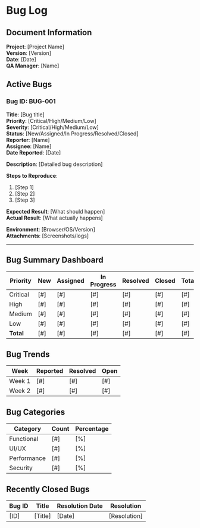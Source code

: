 # Bug Log

## Document Information
**Project**: [Project Name]  
**Version**: [Version]  
**Date**: [Date]  
**QA Manager**: [Name]

## Active Bugs

### Bug ID: BUG-001
**Title**: [Bug title]  
**Priority**: [Critical/High/Medium/Low]  
**Severity**: [Critical/High/Medium/Low]  
**Status**: [New/Assigned/In Progress/Resolved/Closed]  
**Reporter**: [Name]  
**Assignee**: [Name]  
**Date Reported**: [Date]

**Description**: [Detailed bug description]

**Steps to Reproduce**:
1. [Step 1]
2. [Step 2]
3. [Step 3]

**Expected Result**: [What should happen]  
**Actual Result**: [What actually happens]  

**Environment**: [Browser/OS/Version]  
**Attachments**: [Screenshots/logs]

---

## Bug Summary Dashboard
| Priority | New | Assigned | In Progress | Resolved | Closed | Total |
|----------|-----|----------|-------------|----------|--------|-------|
| Critical | [#] | [#] | [#] | [#] | [#] | [#] |
| High | [#] | [#] | [#] | [#] | [#] | [#] |
| Medium | [#] | [#] | [#] | [#] | [#] | [#] |
| Low | [#] | [#] | [#] | [#] | [#] | [#] |
| **Total** | [#] | [#] | [#] | [#] | [#] | [#] |

## Bug Trends
| Week | Reported | Resolved | Open |
|------|----------|----------|------|
| Week 1 | [#] | [#] | [#] |
| Week 2 | [#] | [#] | [#] |

## Bug Categories
| Category | Count | Percentage |
|----------|-------|------------|
| Functional | [#] | [%] |
| UI/UX | [#] | [%] |
| Performance | [#] | [%] |
| Security | [#] | [%] |

## Recently Closed Bugs
| Bug ID | Title | Resolution Date | Resolution |
|--------|-------|----------------|------------|
| [ID] | [Title] | [Date] | [Resolution] |
